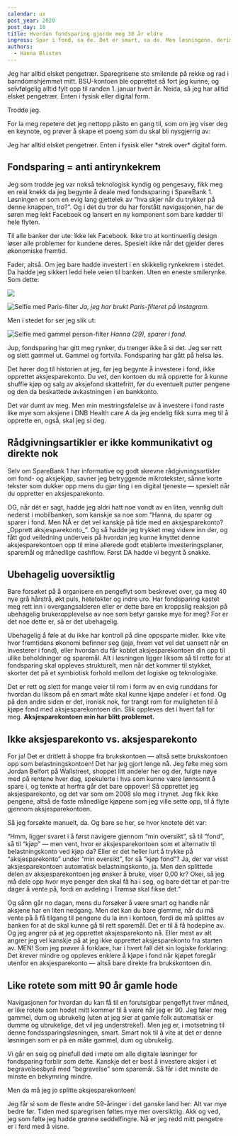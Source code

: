 ```yaml
---
calendar: ux
post_year: 2020
post_day: 10
title: Hvordan fondsparing gjorde meg 30 år eldre
ingress: Spar i fond, sa de. Det er smart, sa de. Men løsningene, derimot, er ikke det.
authors:
  - Hanna Blisten
---
```

Jeg har alltid elsket pengetrær. Sparegrisene sto smilende på rekke og rad i barndomshjemmet mitt. BSU-kontoen ble opprettet så fort jeg kunne, og selvfølgelig alltid fylt opp til randen 1. januar hvert år. Neida, så jeg har alltid elsket pengetrær. Enten i fysisk eller digital form.

Trodde jeg.

For la meg repetere det jeg nettopp påsto en gang til, som om jeg viser deg en keynote, og prøver å skape et poeng som du skal bli nysgjerrig av:

Jeg har alltid elsket pengetrær. Enten i fysisk eller \*strek over\* digital form.

## Fondsparing = anti antirynkekrem
Jeg som trodde jeg var nokså teknologisk kyndig og pengesavy, fikk meg en real knekk da jeg begynte å deale med fondssparing i SpareBank 1. Løsningen er som en evig lang gjettelek av “hva skjer når du trykker på denne knappen, tro?”. Og i det du tror du har forstått navigasjonen, har de søren meg lekt Facebook og lansert en ny komponent som bare kødder til hele flyten.

Til alle banker der ute: Ikke lek Facebook. Ikke tro at kontinuerlig design løser alle problemer for kundene deres. Spesielt ikke når det gjelder deres økonomiske fremtid.

Fader, altså. Om jeg bare hadde investert i en skikkelig rynkekrem i stedet. 
Da hadde jeg sikkert ledd hele veien til banken. Uten en eneste smilerynke. Som dette:

<img class="light-theme-image" src="https://miro.medium.com/max/1400/1*WNQpgqGkoNbEtBIWxpHXkQ@2x.jpeg" />

![Selfie med Paris-filter](https://miro.medium.com/max/1400/1*WNQpgqGkoNbEtBIWxpHXkQ@2x.jpeg)
*Ja, jeg har brukt Paris-filteret på Instagram.*

Men i stedet for ser jeg slik ut:

![Selfie med gammel person-filter](https://miro.medium.com/max/1280/1*UmVPDBujtueoi4BzTLWTOA@2x.jpeg)
*Hanna (29), sparer i fond.*

Jup, fondsparing har gitt meg rynker, du trenger ikke å si det. Jeg ser rett og slett gammel ut. Gammel og fortvila. Fondsparing har gått på helsa løs.

Det hører dog til historien at jeg, før jeg begynte å investere i fond, ikke opprettet aksjesparekonto. Du vet, den kontoen du må opprette for å kunne shuffle kjøp og salg av aksjefond skattefritt, før du eventuelt putter pengene og den da beskattede avkastningen i en bankkonto.

Det var dumt av meg. Men min mestringsfølelse av å investere i fond raste like mye som aksjene i DNB Health care A da jeg endelig fikk surra meg til å opprette en, også, skal jeg si deg.

## Rådgivningsartikler er ikke kommunikativt og direkte nok
Selv om SpareBank 1 har informative og godt skrevne rådgivningsartikler om fond- og aksjekjøp, savner jeg betryggende mikrotekster, sånne korte tekster som dukker opp mens du gjør ting i en digital tjeneste — spesielt når du oppretter en aksjesparekonto.

OG, når dét er sagt, hadde jeg aldri hatt noe vondt av en liten, vennlig dult nederst i mobilbanken, som kanskje sa noe som “Hanna, du sparer og sparer i fond. Men NÅ er det vel kanskje på tide med en aksjesparekonto? \_Opprett aksjesparekonto\_”. Og så hadde jeg trykket meg videre inn der, og fått god veiledning underveis på hvordan jeg kunne knyttet denne aksjesparekontoen opp til mine allerede godt etablerte investeringsplaner, sparemål og månedlige cashflow. Først DA hadde vi begynt å snakke.

## Ubehagelig uoversiktlig
Bare forsøket på å organisere en pengeflyt som beskrevet over, ga meg 40 nye grå hårstrå, økt puls, hetetokter og indre uro. Har fondsparing kastet meg rett inn i overgangsalderen eller er dette bare en kroppslig reaksjon på ubehagelig brukeropplevelse av noe som betyr ganske mye for meg? For er det noe dette er, så er det ubehagelig.

Ubehagelig å føle at du ikke har kontroll på dine oppsparte midler. Ikke vite hvor fremtidens økonomi befinner seg (jaja, hvem vet vel det uansett når en investerer i fond), eller hvordan du får koblet aksjesparekontoen din opp til ulike beholdninger og sparemål. Alt i løsningen ligger liksom så til rette for at fondsparing skal oppleves strukturelt, men når det kommer til stykket, skorter det på et symbiotisk forhold mellom det logiske og teknologiske.

Det er rett og slett for mange veier til rom i form av en evig runddans for hvordan du liksom på en smart måte skal kunne kjøpe andeler i et fond. Og på den andre siden er det, ironisk nok, for trangt rom for muligheten til å kjøpe fond med aksjesparekontoen din. Slik oppleves det i hvert fall for meg. **Aksjesparekontoen min har blitt problemet.**

## Ikke aksjesparekonto vs. aksjesparekonto
For ja! Det er dritlett å shoppe fra brukskontoen — altså sette brukskontoen opp som belastningskontoen! Det har jeg gjort lenge nå. Jeg følte meg som Jordan Belfort på Wallstreet, shoppet litt andeler her og der, fulgte nøye med på rentene hver dag, spekulerte i hva som kunne være lønnsomt å spare i, og tenkte at herfra går det bare oppover! Så opprettet jeg aksjesparekonto, og det var som om 2008 slo meg i trynet.
Jeg fikk ikke pengene, altså de faste månedlige kjøpene som jeg ville sette opp, til å flyte gjennom aksjesparekontoen.

Så jeg forsøkte manuelt, da. Og bare se her, se hvor knotete dét var:

“Hmm, ligger svaret i å først navigere gjennom “min oversikt”, så til “fond”, så til “kjøp” — men vent, hvor er aksjesparekontoen som et alternativ til belastningskonto ved kjøp da? Eller er det heller lurt å trykke på “aksjesparekonto” under “min oversikt”, for så “kjøp fond”? Ja, der var visst aksjesparekontoen automatisk belastningskonto, ja. Men den splittede delen av aksjesparekontoen jeg ønsker å bruke, viser 0,00 kr? Okei, så jeg må dele opp hvor mye penger den skal få ha i seg, og bare dét tar et par-tre dager å vente på, fordi en avdeling i Trømsø skal fikse det.”

Og sånn går no dagan, mens du forsøker å være smart og handle når aksjene har en liten nedgang. Men det kan du bare glemme, når du må vente på å få tilgang til pengene du la inn i kontoen, fordi de må splittes av banken for at de skal kunne gå til rett sparemål. Det er til å få hodepine av. Og jeg angrer på at jeg opprettet aksjesparekonto nå. Eller mest av alt angrer jeg vel kanskje på at jeg ikke opprettet aksjesparekonto fra starten av. MEN! Som jeg prøver å forklare, har i hvert fall dét sin logiske forklaring: Det krever mindre og oppleves enklere å kjøpe i fond når kjøpet foregår utenfor en aksjesparekonto — altså bare direkte fra brukskontoen din.

## Like rotete som mitt 90 år gamle hode
Navigasjonen for hvordan du kan få til en forutsigbar pengeflyt hver måned, er like rotete som hodet mitt kommer til å være når jeg er 90. Jeg føler meg gammel, dum og ubrukelig (uten at jeg sier at gamle folk automatisk er dumme og ubrukelige, det vil jeg understreke!). Men jeg er, i motsetning til denne fondssparingsløsningen, smart. Smart nok til å vite at det er denne løsningen som er på en måte gammel, dum og ubrukelig.

Vi går en seig og pinefull død i møte om alle digitale løsninger for fondsparing forblir som dette. Kanskje det er best å investere aksjer i et begravelsesbyrå med “begravelse” som sparemål. Så får i det minste de minste en bekymring mindre.

Men da må jeg jo splitte aksjesparekontoen!

Jeg får si som de fleste andre 59-åringer i det ganske land her: Alt var mye bedre før. Tiden med sparegrisen føltes mye mer oversiktlig. Akk og ved, jeg som følte jeg hadde grønne seddelfingre. Nå er jeg redd mitt pengetre er i ferd med å visne.




